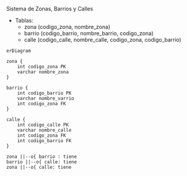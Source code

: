 Sistema de Zonas, Barrios y Calles

- Tablas:
  - zona (codigo_zona, nombre_zona)
  - barrio (codigo_barrio, nombre_barrio, codigo_zona)
  - calle (codigo_calle, nombre_calle, codigo_zona, codigo_barrio)

```mermaid
erDiagram

zona {
    int codigo_zona PK
    varchar nombre_zona
}

barrio {
    int codigo_barrio PK
    varchar nombre_varrio
    int codigo_zona FK
}

calle {
    int codigo_calle PK
    varchar nombre_calle
    int codigo_zona FK
    int codigo_barrio FK
}

zona ||--o{ barrio : tiene
barrio ||--o{ calle: tiene
zona ||--o{ calle: tiene
```
